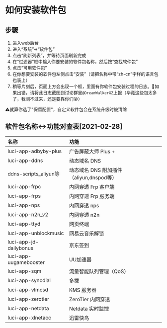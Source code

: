 # 如何安装软件包

## 步骤

1. 进入web后台
2. 进入“系统”-&gt;“软件包”
3. 点击“刷新列表”，并等待页面刷新完成
4. 在“过滤器”框中输入你要安装的软件包名称，然后按“查找软件包”
5. 点击“可用软件包”
6. 在你想要安装的软件包左侧点击“安装”（请把名称中带“zh-cn”字样的语言包也装上）
7. 稍等片刻后，页面上方会出现一个框，里面有你软件包安装过程的日志。🐛如果出错，请将此日志截图到讨论群里`@DreamWalkerXZ`上报（毕竟这些包太多了，我测不过来，还是要靠你们😝）

⚠️就算你选了"保留配置"，自定义软件包会在系统升级时被清除

## 软件包名称&lt;-&gt;功能对查表\[2021-02-28\]

| 名称 | 功能 |
| :--- | :--- |
| luci-app-adbyby-plus | 广告屏蔽大师 Plus + |
| luci-app-ddns | 动态域名 DNS |
| ddns-scripts\_aliyun等 | 动态域名 DNS 附加插件（aliyun,dnspod等） |
| luci-app-frpc | 内网穿透 Frp 客户端 |
| luci-app-frps | 内网穿透 Frp 服务端 |
| luci-app-nps | 内网穿透 nps |
| luci-app-n2n\_v2 | 内网穿透 n2n |
| luci-app-ttyd | 网页终端 |
| luci-app-unblockmusic | 网易云音乐解锁 |
| luci-app-jd-dailybonus | 京东签到 |
| luci-app-uugamebooster | UU加速器 |
| luci-app-sqm | 流量智能队列管理（QoS） |
| luci-app-syncdial | 多拨 |
| luci-app-vlmcsd | KMS 服务器 |
| luci-app-zerotier | ZeroTier 内网穿透 |
| luci-app-netdata | Netdata 实时监控 |
| luci-app-xlnetacc | 迅雷快鸟 |

